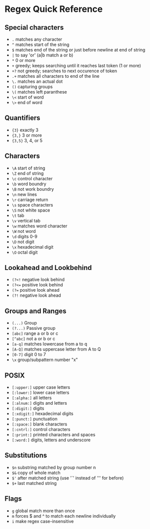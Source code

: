 Regex Quick Reference
=====================

Special characters
------------------

- `.` matches any character 
- `^` matches start of the string
- `$` matches end of the string or just before newline at end of string
- `|` to say 'or' (a|b match a or b)
- `*` 0 or more
- `+` greedy; keeps searching until it reaches last token (1 or more)
- `+?` not greedy; searches to next occurence of token
- `.+` matches all characters to end of the line
- `\.` matches an actual dot
- `()` capturing groups
- `\(` matches left paranthese 
- `\<` start of word
- `\>` end of word

Quantifiers
-----------
- `{3}` exactly 3
- `{3,}` 3 or more
- `{3,5}` 3, 4, or 5

Characters
----------

- `\A` start of string
- `\Z` end of string
- `\c` control character
- `\b` word boundry
- `\B` not work boundry
- `\n` new lines
- `\r` carriage return
- `\s` space characters
- `\S` not white space
- `\t` tab
- `\v` vertical tab
- `\w` matches word character
- `\W` not word
- `\d` digits 0-9
- `\D` not digit
- `\x` hexadecimal digit
- `\O` octal digit

Lookahead and Lookbehind
------------------------

- `(?<!` negative look behind
- `(?<=` positive look behind
- `(?=`  positive look ahead
- `(?!`  negative look ahead

Groups and Ranges
-----------------
- `(...)` Group
- `(?...)` Passive group
- `[abc]` range a or b or c
- `[^abc]` not a or b or c
- `[a-q]` matches lowercase from a to q
- `[A-Q]` matches uppercase letter from A to Q
- `[0-7]` digit 0 to 7
- `\x` group/subpattern number "x"

POSIX
-----

- `[:upper:]` upper case letters
- `[:lower:]` lower case letters
- `[:alpha:]` all letters
- `[:alnum:]` digits and letters
- `[:digit:]` digits
- `[:xdigit:]` hexade­cimal digits
- `[:punct:]` punctuation
- `[:space:]` blank characters
- `[:cntrl:]` control characters
- `[:print:]` printed characters and spaces
- `[:word:]` digits, letters and underscore

Substitutions
-------------

- `$n` substring matched by group number n
- `$&` copy of whole match
- `$'` after matched string (use '`' instead of ''' for before)
- `$+` last matched string

Flags
-----

- `g` global match more than once
- `m` forces $ and ^ to match each newline individually
- `i` make regex case-insensitive
